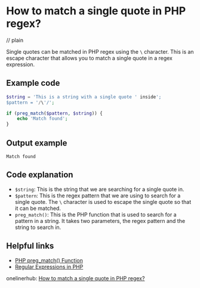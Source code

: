 # How to match a single quote in PHP regex?
// plain

Single quotes can be matched in PHP regex using the `\` character. This is an escape character that allows you to match a single quote in a regex expression.

## Example code

```php
$string = 'This is a string with a single quote ' inside';
$pattern = '/\'/';

if (preg_match($pattern, $string)) {
    echo 'Match found';
}
```

## Output example

```
Match found
```

## Code explanation

- `$string`: This is the string that we are searching for a single quote in.
- `$pattern`: This is the regex pattern that we are using to search for a single quote. The `\` character is used to escape the single quote so that it can be matched.
- `preg_match()`: This is the PHP function that is used to search for a pattern in a string. It takes two parameters, the regex pattern and the string to search in.

## Helpful links
- [PHP preg_match() Function](https://www.w3schools.com/php/func_preg_match.asp)
- [Regular Expressions in PHP](https://www.php.net/manual/en/book.pcre.php)

onelinerhub: [How to match a single quote in PHP regex?](https://onelinerhub.com/php-regex/how-to-match-a-single-quote-in-php-regex)